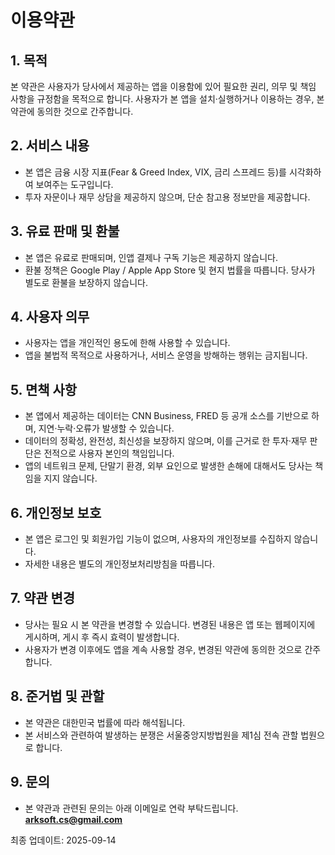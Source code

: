 # 이용약관

## 1. 목적
본 약관은 사용자가 당사에서 제공하는 앱을 이용함에 있어 필요한 권리, 의무 및 책임 사항을 규정함을 목적으로 합니다. 사용자가 본 앱을 설치·실행하거나 이용하는 경우, 본 약관에 동의한 것으로 간주합니다.

## 2. 서비스 내용
- 본 앱은 금융 시장 지표(Fear &amp; Greed Index, VIX, 금리 스프레드 등)를 시각화하여 보여주는 도구입니다.  
- 투자 자문이나 재무 상담을 제공하지 않으며, 단순 참고용 정보만을 제공합니다.  

## 3. 유료 판매 및 환불
- 본 앱은 유료로 판매되며, 인앱 결제나 구독 기능은 제공하지 않습니다.  
- 환불 정책은 Google Play / Apple App Store 및 현지 법률을 따릅니다. 당사가 별도로 환불을 보장하지 않습니다.  

## 4. 사용자 의무
- 사용자는 앱을 개인적인 용도에 한해 사용할 수 있습니다.  
- 앱을 불법적 목적으로 사용하거나, 서비스 운영을 방해하는 행위는 금지됩니다.  

## 5. 면책 사항
- 본 앱에서 제공하는 데이터는 CNN Business, FRED 등 공개 소스를 기반으로 하며, 지연·누락·오류가 발생할 수 있습니다.  
- 데이터의 정확성, 완전성, 최신성을 보장하지 않으며, 이를 근거로 한 투자·재무 판단은 전적으로 사용자 본인의 책임입니다.  
- 앱의 네트워크 문제, 단말기 환경, 외부 요인으로 발생한 손해에 대해서도 당사는 책임을 지지 않습니다.  

## 6. 개인정보 보호
- 본 앱은 로그인 및 회원가입 기능이 없으며, 사용자의 개인정보를 수집하지 않습니다.  
- 자세한 내용은 별도의 개인정보처리방침을 따릅니다.  

## 7. 약관 변경
- 당사는 필요 시 본 약관을 변경할 수 있습니다. 변경된 내용은 앱 또는 웹페이지에 게시하며, 게시 후 즉시 효력이 발생합니다.  
- 사용자가 변경 이후에도 앱을 계속 사용할 경우, 변경된 약관에 동의한 것으로 간주합니다.  

## 8. 준거법 및 관할
- 본 약관은 대한민국 법률에 따라 해석됩니다.  
- 본 서비스와 관련하여 발생하는 분쟁은 서울중앙지방법원을 제1심 전속 관할 법원으로 합니다.  

## 9. 문의
- 본 약관과 관련된 문의는 아래 이메일로 연락 부탁드립니다.  
**arksoft.cs@gmail.com**


최종 업데이트: 2025-09-14